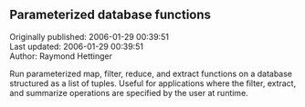 ## Parameterized database functions  
Originally published: 2006-01-29 00:39:51  
Last updated: 2006-01-29 00:39:51  
Author: Raymond Hettinger  
  
Run parameterized map, filter, reduce, and extract functions on a database structured as a list of tuples.  Useful for applications where the filter, extract, and summarize operations are specified by the user at runtime.